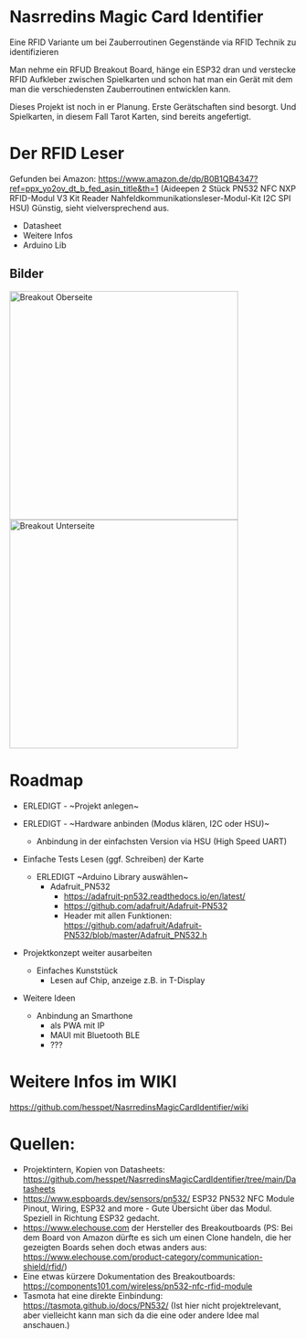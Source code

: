 # Nasrredins Magic Card Identifier

Eine RFID Variante um bei Zauberroutinen Gegenstände via RFID Technik zu identifizieren

Man nehme ein RFUD Breakout Board, hänge ein ESP32 dran und verstecke RFID Aufkleber zwischen Spielkarten und schon hat man ein Gerät mit dem man die verschiedensten Zauberroutinen entwicklen kann.

Dieses Projekt ist noch in er Planung. Erste Gerätschaften sind besorgt. Und Spielkarten, in diesem Fall Tarot Karten, sind bereits angefertigt.

# Der RFID Leser

Gefunden bei Amazon: https://www.amazon.de/dp/B0B1QB4347?ref=ppx_yo2ov_dt_b_fed_asin_title&th=1 (Aideepen 2 Stück PN532 NFC NXP RFID-Modul V3 Kit Reader Nahfeldkommunikationsleser-Modul-Kit I2C SPI HSU) Günstig, sieht vielversprechend aus.

* Datasheet
* Weitere Infos
* Arduino Lib

## Bilder

<img src="Images/NMCI_NFC_MODULE_V3_ELECHOUSE_Oberseite.png" alt="Breakout Oberseite" width="400"> <img src="Images/NMCI_NFC_MODULE_V3_ELECHOUSE_Unterseite.png" alt="Breakout Unterseite" width="400">

# Roadmap

* ERLEDIGT - ~Projekt anlegen~
* ERLEDIGT - ~Hardware anbinden (Modus klären, I2C oder HSU)~
  * Anbindung in der einfachsten Version via HSU (High Speed UART)

* Einfache Tests Lesen (ggf. Schreiben) der Karte
  * ERLEDIGT ~Arduino Library auswählen~
    * Adafruit_PN532
      *  https://adafruit-pn532.readthedocs.io/en/latest/
      *  https://github.com/adafruit/Adafruit-PN532
      * Header mit allen Funktionen: https://github.com/adafruit/Adafruit-PN532/blob/master/Adafruit_PN532.h
* Projektkonzept weiter ausarbeiten
  * Einfaches Kunststück
    * Lesen auf Chip, anzeige z.B. in T-Display
* Weitere Ideen
  * Anbindung an Smarthone
    * als PWA  mit IP
    * MAUI mit Bluetooth BLE
    * ???
   
# Weitere Infos im WIKI

https://github.com/hesspet/NasrredinsMagicCardIdentifier/wiki

# Quellen:

* Projektintern, Kopien von Datasheets: https://github.com/hesspet/NasrredinsMagicCardIdentifier/tree/main/Datasheets
* https://www.espboards.dev/sensors/pn532/ ESP32 PN532 NFC Module Pinout, Wiring, ESP32 and more - Gute Übersicht über das Modul. Speziell in Richtung ESP32 gedacht.
* https://www.elechouse.com der Hersteller des Breakoutboards (PS: Bei dem Board von Amazon dürfte es sich um einen Clone handeln, die her gezeigten Boards sehen doch etwas anders aus: https://www.elechouse.com/product-category/communication-shield/rfid/)
* Eine etwas kürzere Dokumentation des Breakoutboards: https://components101.com/wireless/pn532-nfc-rfid-module
* Tasmota hat eine direkte Einbindung: https://tasmota.github.io/docs/PN532/ (Ist hier nicht projektrelevant, aber vielleicht kann man sich da die eine oder andere Idee mal anschauen.)
